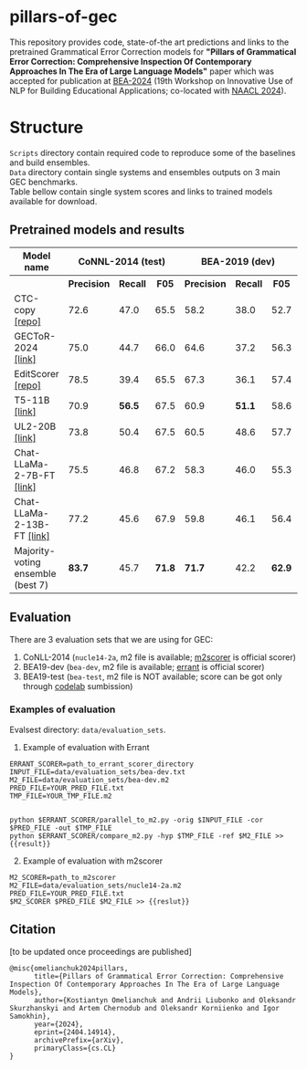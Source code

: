 
# pillars-of-gec
This repository provides code, state-of-the art predictions and links to the pretrained Grammatical Error Correction models for **"Pillars of Grammatical Error Correction: Comprehensive Inspection Of Contemporary Approaches In The Era of Large Language Models"** paper which was accepted for publication at <a href="https://sig-edu.org/bea/2024">BEA-2024</a> (19th Workshop on Innovative Use of NLP for Building Educational Applications; co-located with <a href="https://2024.naacl.org/">NAACL 2024</a>).


# Structure
`Scripts` directory contain required code to reproduce some of the baselines and build ensembles.  
`Data` directory contain single systems and ensembles outputs on 3 main GEC benchmarks.  
Table bellow contain single system scores and links to trained models available for download.  

## Pretrained models and results
<table>
  <tr>
    <th>Model name</th>
    <th colspan="3">CoNNL-2014 (test)</th>
    <th colspan="3">BEA-2019 (dev)</th>
    <th colspan="3">BEA-2019 (test)</th>
  </tr>
  <tr>
    <th>  </th>
    <th>Precision</th>
    <th>Recall</th>
    <th>F05</th>
    <th>Precision</th>
    <th>Recall</th>
    <th>F05</th>
    <th>Precision</th>
    <th>Recall</th>
    <th>F05</th>
  </tr>

  <tr>
    <td>CTC-copy <a href="https://github.com/yzhangcs/ctc-copy">[repo]</a></td>
    <td>72.6</td>
    <td>47.0</td>
    <td>65.5</td> 
    <td>58.2</td>
    <td>38.0</td>
    <td>52.7</td> 
    <td>71.7</td>
    <td>59.9</td>
    <td>69.0</td> 
  </tr>
  <tr>
    <td>GECToR-2024 <a href="https://grammarly-nlp-data-public.s3.amazonaws.com/GECToR-2024/gector-2024-roberta-large.th">[link]</a></td>
    <td>75.0</td>
    <td>44.7</td>
    <td>66.0</td> 
    <td>64.6</td>
    <td>37.2</td>
    <td>56.3</td> 
    <td>77.7</td>
    <td>59.0</td>
    <td>73.1</td> 
  </tr>
  <tr>
    <td>EditScorer <a href="https://github.com/AlexeySorokin/EditScorer">[repo]</a></td>
    <td>78.5</td>
    <td>39.4</td>
    <td>65.5</td> 
    <td>67.3</td>
    <td>36.1</td>
    <td>57.4</td> 
    <td>81.0</td>
    <td>56.1</td>
    <td>74.4</td> 
  </tr>
  <tr>
    <td>T5-11B <a href="https://grammarly-nlp-data-public.s3.amazonaws.com/T5-11B.tar">[link]</a></td>
    <td>70.9</td>
    <td><strong>56.5</strong></td>
    <td>67.5</td> 
    <td>60.9</td>
    <td><strong>51.1</strong></td>
    <td>58.6</td> 
    <td>73.2</td>
    <td><strong>71.2</strong></td>
    <td>72.8</td> 
  </tr>
  <tr>
    <td>UL2-20B <a href="https://grammarly-nlp-data-public.s3.amazonaws.com/ul2-20b.tar">[link]</a></td>
    <td>73.8</td>
    <td>50.4</td>
    <td>67.5</td> 
    <td>60.5</td>
    <td>48.6</td>
    <td>57.7</td> 
    <td>75.2</td>
    <td>70.0</td>
    <td>74.1</td> 
  </tr>
  <tr>
    <td>Chat-LLaMa-2-7B-FT <a href="https://grammarly-nlp-data-public.s3.amazonaws.com/llama7b.tar">[link]</a></td>
    <td>75.5</td>
    <td>46.8</td>
    <td>67.2</td> 
    <td>58.3</td>
    <td>46.0</td>
    <td>55.3</td> 
    <td>72.3</td>
    <td>67.4</td>
    <td>71.2</td> 
  </tr>
  <tr>
    <td>Chat-LLaMa-2-13B-FT <a href="https://grammarly-nlp-data-public.s3.amazonaws.com/llama13b.tar">[link]</a></td>
    <td>77.2</td>
    <td>45.6</td>
    <td>67.9</td> 
    <td>59.8</td>
    <td>46.1</td>
    <td>56.4</td> 
    <td>74.6</td>
    <td>67.8</td>
    <td>73.1</td> 
  </tr>
 <tr>
    <td>Majority-voting ensemble (best 7)</a></td>
    <td><strong>83.7</strong></td>
    <td>45.7</td>
    <td><strong>71.8</strong></td> 
    <td><strong>71.7</strong></td>
    <td>42.2</td>
    <td><strong>62.9</strong></td> 
    <td><strong>87.3</strong></td>
    <td>64.1</td>
    <td><strong>81.4</strong></td> 
  </tr>

</table>


## Evaluation

There are 3 evaluation sets that we are using for GEC:

1. CoNLL-2014 (`nucle14-2a`, m2 file is available; [m2scorer](https://gitlab.grammarly.io/nlp-research/m2scorer) is official scorer)
2. BEA19-dev (`bea-dev`, m2 file is available; [errant](https://github.com/chrisjbryant/errant) is official scorer)
3. BEA19-test (`bea-test`, m2 file is NOT available; score can be got only through [codelab](https://codalab.lisn.upsaclay.fr/competitions/4057#results
) sumbission)

### Examples of evaluation

Evalsest directory: `data/evaluation_sets`.

1. Example of evaluation with Errant

```
ERRANT_SCORER=path_to_errant_scorer_directory
INPUT_FILE=data/evaluation_sets/bea-dev.txt
M2_FILE=data/evaluation_sets/bea-dev.m2
PRED_FILE=YOUR_PRED_FILE.txt
TMP_FILE=YOUR_TMP_FILE.m2


python $ERRANT_SCORER/parallel_to_m2.py -orig $INPUT_FILE -cor $PRED_FILE -out $TMP_FILE
python $ERRANT_SCORER/compare_m2.py -hyp $TMP_FILE -ref $M2_FILE >> {{result}}
```


2. Example of evaluation with m2scorer
```
M2_SCORER=path_to_m2scorer
M2_FILE=data/evaluation_sets/nucle14-2a.m2
PRED_FILE=YOUR_PRED_FILE.txt
$M2_SCORER $PRED_FILE $M2_FILE >> {{reslut}}
```

## Citation
[to be updated once proceedings are published]
```
@misc{omelianchuk2024pillars,
      title={Pillars of Grammatical Error Correction: Comprehensive Inspection Of Contemporary Approaches In The Era of Large Language Models}, 
      author={Kostiantyn Omelianchuk and Andrii Liubonko and Oleksandr Skurzhanskyi and Artem Chernodub and Oleksandr Korniienko and Igor Samokhin},
      year={2024},
      eprint={2404.14914},
      archivePrefix={arXiv},
      primaryClass={cs.CL}
}
```
